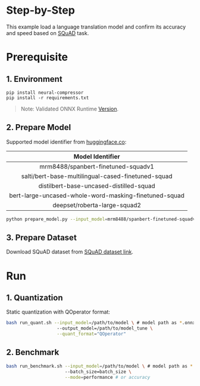 Step-by-Step
============

This example load a language translation model and confirm its accuracy and speed based on [SQuAD]((https://rajpurkar.github.io/SQuAD-explorer/)) task.

# Prerequisite

## 1. Environment
```shell
pip install neural-compressor
pip install -r requirements.txt
```
> Note: Validated ONNX Runtime [Version](/docs/source/installation_guide.md#validated-software-environment).

## 2. Prepare Model
Supported model identifier from [huggingface.co](https://huggingface.co/):

|                 Model Identifier                 |
|:------------------------------------------------:|
|           mrm8488/spanbert-finetuned-squadv1     |
|salti/bert-base-multilingual-cased-finetuned-squad|
|     distilbert-base-uncased-distilled-squad      |
|bert-large-uncased-whole-word-masking-finetuned-squad|
|           deepset/roberta-large-squad2           | 


```bash
python prepare_model.py --input_model=mrm8488/spanbert-finetuned-squadv1 --output_model=spanbert-finetuned-squadv1.onnx # or other supported model identifier
```

## 3. Prepare Dataset
Download SQuAD dataset from [SQuAD dataset link](https://rajpurkar.github.io/SQuAD-explorer/).

# Run

## 1. Quantization

Static quantization with QOperator format:

```bash
bash run_quant.sh --input_model=/path/to/model \ # model path as *.onnx
                   --output_model=/path/to/model_tune \
                   --quant_format="QOperator"
```


## 2. Benchmark

```bash
bash run_benchmark.sh --input_model=/path/to/model \ # model path as *.onnx
                      --batch_size=batch_size \
                      --mode=performance # or accuracy
```
